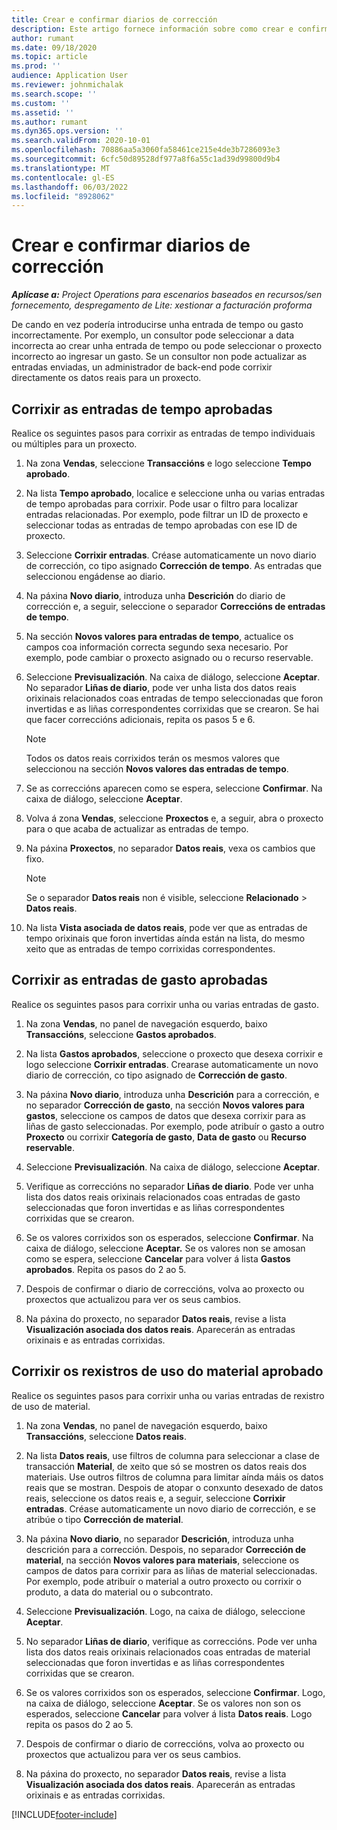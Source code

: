 ```yaml
---
title: Crear e confirmar diarios de corrección
description: Este artigo fornece información sobre como crear e confirmar un diario de corrección.
author: rumant
ms.date: 09/18/2020
ms.topic: article
ms.prod: ''
audience: Application User
ms.reviewer: johnmichalak
ms.search.scope: ''
ms.custom: ''
ms.assetid: ''
ms.author: rumant
ms.dyn365.ops.version: ''
ms.search.validFrom: 2020-10-01
ms.openlocfilehash: 70886aa5a3060fa58461ce215e4de3b7286093e3
ms.sourcegitcommit: 6cfc50d89528df977a8f6a55c1ad39d99800d9b4
ms.translationtype: MT
ms.contentlocale: gl-ES
ms.lasthandoff: 06/03/2022
ms.locfileid: "8928062"
---
```

# <a name="create-and-confirm-correction-journals"></a>Crear e confirmar diarios de corrección

_**Aplícase a:** Project Operations para escenarios baseados en recursos/sen fornecemento, despregamento de Lite: xestionar a facturación proforma_

De cando en vez podería introducirse unha entrada de tempo ou gasto incorrectamente. Por exemplo, un consultor pode seleccionar a data incorrecta ao crear unha entrada de tempo ou pode seleccionar o proxecto incorrecto ao ingresar un gasto. Se un consultor non pode actualizar as entradas enviadas, un administrador de back-end pode corrixir directamente os datos reais para un proxecto.

## <a name="correct-approved-time-entries"></a>Corrixir as entradas de tempo aprobadas     

Realice os seguintes pasos para corrixir as entradas de tempo individuais ou múltiples para un proxecto.

1. Na zona **Vendas**, seleccione **Transaccións** e logo seleccione **Tempo aprobado**. 

2. Na lista **Tempo aprobado**, localice e seleccione unha ou varias entradas de tempo aprobadas para corrixir. Pode usar o filtro para localizar entradas relacionadas. Por exemplo, pode filtrar un ID de proxecto e seleccionar todas as entradas de tempo aprobadas con ese ID de proxecto.

3. Seleccione **Corrixir entradas**. Créase automaticamente un novo diario de corrección, co tipo asignado **Corrección de tempo**. As entradas que seleccionou engádense ao diario. 

4. Na páxina **Novo diario**, introduza unha **Descrición** do diario de corrección e, a seguir, seleccione o separador **Correccións de entradas de tempo**.  

5. Na sección **Novos valores para entradas de tempo**, actualice os campos coa información correcta segundo sexa necesario. Por exemplo, pode cambiar o proxecto asignado ou o recurso reservable.

6. Seleccione **Previsualización**. Na caixa de diálogo, seleccione **Aceptar**. No separador **Liñas de diario**, pode ver unha lista dos datos reais orixinais relacionados coas entradas de tempo seleccionadas que foron invertidas e as liñas correspondentes corrixidas que se crearon. Se hai que facer correccións adicionais, repita os pasos 5 e 6. 

    > [!NOTE]
    > Todos os datos reais corrixidos terán os mesmos valores que seleccionou na sección **Novos valores das entradas de tempo**.

7. Se as correccións aparecen como se espera, seleccione **Confirmar**. Na caixa de diálogo, seleccione **Aceptar**.

8. Volva á zona **Vendas**, seleccione **Proxectos** e, a seguir, abra o proxecto para o que acaba de actualizar as entradas de tempo. 

9. Na páxina **Proxectos**, no separador **Datos reais**, vexa os cambios que fixo. 

    > [!NOTE]
    > Se o separador **Datos reais** non é visible, seleccione **Relacionado** > **Datos reais**.  

10. Na lista **Vista asociada de datos reais**, pode ver que as entradas de tempo orixinais que foron invertidas aínda están na lista, do mesmo xeito que as entradas de tempo corrixidas correspondentes. 

 
## <a name="correct-approved-expense-entries"></a>Corrixir as entradas de gasto aprobadas

Realice os seguintes pasos para corrixir unha ou varias entradas de gasto. 

1. Na zona **Vendas**, no panel de navegación esquerdo, baixo **Transaccións**, seleccione **Gastos aprobados**.

2. Na lista **Gastos aprobados**, seleccione o proxecto que desexa corrixir e logo seleccione **Corrixir entradas**. Crearase automaticamente un novo diario de corrección, co tipo asignado de **Corrección de gasto**. 

3. Na páxina **Novo diario**, introduza unha **Descrición** para a corrección, e no separador **Corrección de gasto**, na sección **Novos valores para gastos**, seleccione os campos de datos que desexa corrixir para as liñas de gasto seleccionadas. Por exemplo, pode atribuír o gasto a outro **Proxecto** ou corrixir **Categoría de gasto**, **Data de gasto** ou **Recurso reservable**.

4. Seleccione **Previsualización**. Na caixa de diálogo, seleccione **Aceptar**. 

5. Verifique as correccións no separador **Liñas de diario**. Pode ver unha lista dos datos reais orixinais relacionados coas entradas de gasto seleccionadas que foron invertidas e as liñas correspondentes corrixidas que se crearon.

6. Se os valores corrixidos son os esperados, seleccione **Confirmar**. Na caixa de diálogo, seleccione **Aceptar.** Se os valores non se amosan como se espera, seleccione **Cancelar** para volver á lista **Gastos aprobados**. Repita os pasos do 2 ao 5. 

7. Despois de confirmar o diario de correccións, volva ao proxecto ou proxectos que actualizou para ver os seus cambios.

8. Na páxina do proxecto, no separador **Datos reais**, revise a lista **Visualización asociada dos datos reais**. Aparecerán as entradas orixinais e as entradas corrixidas.


## <a name="correct-approved-material-usage-logs"></a>Corrixir os rexistros de uso do material aprobado

Realice os seguintes pasos para corrixir unha ou varias entradas de rexistro de uso de material.

1. Na zona **Vendas**, no panel de navegación esquerdo, baixo **Transaccións**, seleccione **Datos reais**.

2. Na lista **Datos reais**, use filtros de columna para seleccionar a clase de transacción **Material**, de xeito que só se mostren os datos reais dos materiais. Use outros filtros de columna para limitar aínda máis os datos reais que se mostran. Despois de atopar o conxunto desexado de datos reais, seleccione os datos reais e, a seguir, seleccione **Corrixir entradas**. Créase automaticamente un novo diario de corrección, e se atribúe o tipo **Corrección de material**.

3. Na páxina **Novo diario**, no separador **Descrición**, introduza unha descrición para a corrección. Despois, no separador **Corrección de material**, na sección **Novos valores para materiais**, seleccione os campos de datos para corrixir para as liñas de material seleccionadas. Por exemplo, pode atribuír o material a outro proxecto ou corrixir o produto, a data do material ou o subcontrato.

4. Seleccione **Previsualización**. Logo, na caixa de diálogo, seleccione **Aceptar**.

5. No separador **Liñas de diario**, verifique as correccións. Pode ver unha lista dos datos reais orixinais relacionados coas entradas de material seleccionadas que foron invertidas e as liñas correspondentes corrixidas que se crearon.

6. Se os valores corrixidos son os esperados, seleccione **Confirmar**. Logo, na caixa de diálogo, seleccione **Aceptar**. Se os valores non son os esperados, seleccione **Cancelar** para volver á lista **Datos reais**. Logo repita os pasos do 2 ao 5.

7. Despois de confirmar o diario de correccións, volva ao proxecto ou proxectos que actualizou para ver os seus cambios.

8. Na páxina do proxecto, no separador **Datos reais**, revise a lista **Visualización asociada dos datos reais**. Aparecerán as entradas orixinais e as entradas corrixidas.


[!INCLUDE[footer-include](../includes/footer-banner.md)]
